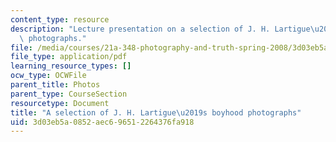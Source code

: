 ```yaml
---
content_type: resource
description: "Lecture presentation on a selection of J. H. Lartigue\u2019s boyhood\
  \ photographs."
file: /media/courses/21a-348-photography-and-truth-spring-2008/3d03eb5a0852aec696512264376fa918_MIT21A_348S08_snapshotsF.pdf
file_type: application/pdf
learning_resource_types: []
ocw_type: OCWFile
parent_title: Photos
parent_type: CourseSection
resourcetype: Document
title: "A selection of J. H. Lartigue\u2019s boyhood photographs"
uid: 3d03eb5a-0852-aec6-9651-2264376fa918
---
```

